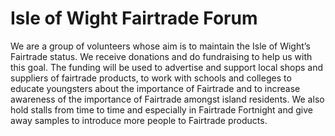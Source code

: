 # Isle of Wight Fairtrade Forum

We are a group of volunteers whose aim is to maintain the Isle of Wight’s Fairtrade status. We receive donations and do fundraising to help us with this goal. The funding will be used to advertise and support local shops and suppliers of fairtrade products, to work with schools and colleges to educate youngsters about the importance of Fairtrade and to increase awareness of the importance of Fairtrade amongst island residents. We also hold stalls from time to time and especially in Fairtrade Fortnight and give away samples to introduce more people to Fairtrade products.
